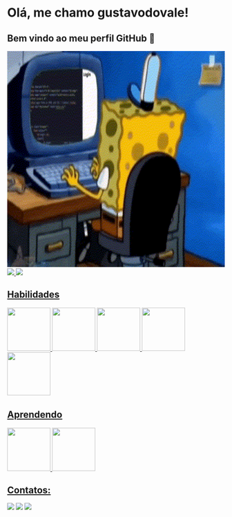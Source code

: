 <h1> Olá, me chamo gustavodovale! </h1>

<h2> Bem vindo ao meu perfil GitHub 👋 </h2>

<div>
 <div class="Spongerbob" ><img src="Spongerbob%20Programming.gif" width="2000" height="500" alt="Descrição do GIF"></div>  
<div class="status">
<a href="https://github.com/gustavodovale">
<img loading="lazy" height="180em" src="https://github-readme-stats.vercel.app/api/top-langs/?username=gustavodovale&layout=compact&langs_count=7&theme=dracula"/>
<img loading="lazy" height="180em" src="https://github-readme-stats.vercel.app/api?username=gustavodovale&show_icons=true&theme=dracula&include_all_commits=true&count_private=true"/>
</div>
                                                                                                                       
</div>

## Habilidades 
<img class="icon_Java" loading="lazy" src="https://cdn.jsdelivr.net/gh/devicons/devicon/icons/java/java-original.svg" width="100" height="100"/> <img class="icon_Linux" loading="lazy" src="https://cdn.jsdelivr.net/gh/devicons/devicon/icons/linux/linux-original.svg" width="100" height="100"/>  <img class="icon_Python" src="https://cdn.jsdelivr.net/gh/devicons/devicon@latest/icons/python/python-original-wordmark.svg" width="100" height="100" /> <img src="https://cdn.jsdelivr.net/gh/devicons/devicon@latest/icons/html5/html5-original-wordmark.svg" width="100" height="100" /> <img src="https://cdn.jsdelivr.net/gh/devicons/devicon@latest/icons/css3/css3-original-wordmark.svg" width="100" height="100" />
          
          
## Aprendendo
<img src="https://cdn.jsdelivr.net/gh/devicons/devicon@latest/icons/javascript/javascript-original.svg" width="100" height="100" /> <img src="https://cdn.jsdelivr.net/gh/devicons/devicon@latest/icons/mysql/mysql-original-wordmark.svg" width="100" height="100"/>
          
          

## Contatos:

<div>
<a href="https://instagram.com/seu-usuário-instagram-aqui" target="_blank"><img loading="lazy" src="https://img.shields.io/badge/-Instagram-%23E4405F?style=for-the-badge&logo=instagram&logoColor=white" target="_blank"></a>
<a href = "mailto:contato@seu-usuário-aqui"><img loading="lazy" src="https://img.shields.io/badge/Gmail-D14836?style=for-the-badge&logo=gmail&logoColor=white" target="_blank"></a>
<a href="https://www.linkedin.com/in/seu-usuário-linkedln-aqui" target="_blank"><img loading="lazy" src="https://img.shields.io/badge/-LinkedIn-%230077B5?style=for-the-badge&logo=linkedin&logoColor=white" target="_blank"></a>   
</div>

